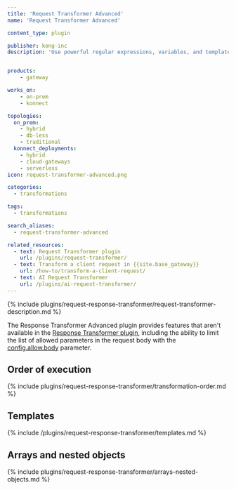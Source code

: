 ```yaml
---
title: 'Request Transformer Advanced'
name: 'Request Transformer Advanced'

content_type: plugin

publisher: kong-inc
description: 'Use powerful regular expressions, variables, and templates to transform API requests'


products:
    - gateway

works_on:
    - on-prem
    - konnect

topologies:
  on_prem:
    - hybrid
    - db-less
    - traditional
  konnect_deployments:
    - hybrid
    - cloud-gateways
    - serverless
icon: request-transformer-advanced.png

categories:
  - transformations

tags:
  - transformations

search_aliases:
  - request-transformer-advanced

related_resources:
  - text: Request Transformer plugin
    url: /plugins/request-transformer/
  - text: Transform a client request in {{site.base_gateway}}
    url: /how-to/transform-a-client-request/
  - text: AI Request Transformer
    url: /plugins/ai-request-transformer/
---
```


{% include plugins/request-response-transformer/request-transformer-description.md %}

The Response Transformer Advanced plugin provides features that aren't available in the [Response Transformer plugin](/plugins/response-transformer/), including the ability to limit the list of allowed parameters in the request body with the [config.allow.body](./reference/#schema--config-allow-body) parameter.

## Order of execution

{% include plugins/request-response-transformer/transformation-order.md %}

## Templates

{% include /plugins/request-response-transformer/templates.md %}

## Arrays and nested objects

{% include plugins/request-response-transformer/arrays-nested-objects.md %}